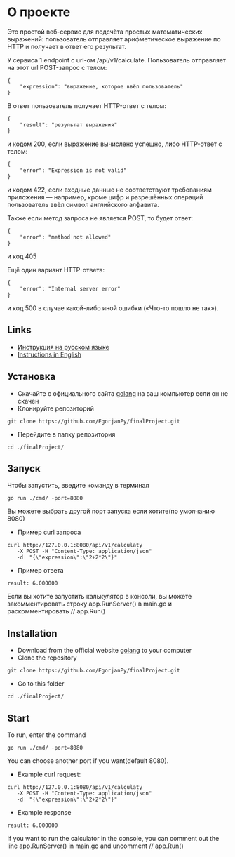 # О проекте
Это простой веб-сервис для подсчёта простых математических выражений: пользователь отправляет арифметическое выражение по HTTP и получает в ответ его результат.

У сервиса 1 endpoint с url-ом /api/v1/calculate. Пользователь отправляет на этот url POST-запрос с телом:
```
{
    "expression": "выражение, которое ввёл пользователь"
}
```
В ответ пользователь получает HTTP-ответ с телом:
```
{
    "result": "результат выражения"
}
```
и кодом 200, если выражение вычислено успешно, либо HTTP-ответ с телом:
```
{
    "error": "Expression is not valid"
}
```
и кодом 422, если входные данные не соответствуют требованиям приложения — например, кроме цифр и разрешённых операций пользователь ввёл символ английского алфавита.

Также если метод запроса не является POST, то будет ответ:
```
{
    "error": "method not allowed"
}
```
и код 405

Ещё один вариант HTTP-ответа:
```
{
    "error": "Internal server error"
}
```
и код 500 в случае какой-либо иной ошибки («Что-то пошло не так»).


## Links
* [Инструкция на русском языке](#установка)
* [Instructions in English](#installation)
## Установка
* Скачайте с официального сайта [golang](https://go.dev/dl/) на ваш компьютер если он не скачен
* Клонируйте репозиторий
```
git clone https://github.com/EgorjanPy/finalProject.git
```
* Перейдите в папку репозитория
```
cd ./finalProject/
```
## Запуск
Чтобы запустить, введите команду в терминал
```
go run ./cmd/ -port=8080
```
Вы можете выбрать другой порт запуска если хотите(по умолчанию 8080)
* Пример curl запроса
```
curl http://127.0.0.1:8080/api/v1/calculatу
   -X POST -H "Content-Type: application/json"
   -d  "{\"expression\":\"2+2*2\"}"
```
* Пример ответа
```
result: 6.000000
```
Если вы хотите запустить калькулятор в консоли, вы можете закомментировать строку app.RunServer() в main.go и раскомментировать // app.Run()

## Installation
 * Download from the official website [golang](https://go.dev/dl/) to your computer
 * Clone the repository
```
git clone https://github.com/EgorjanPy/finalProject.git
```
* Go to this folder
```
cd ./finalProject/
```
## Start
To run, enter the command
```
go run ./cmd/ -port=8080
```
You can choose another port if you want(default 8080).
* Example curl request:
```
curl http://127.0.0.1:8080/api/v1/calculatу
   -X POST -H "Content-Type: application/json"
   -d  "{\"expression\":\"2+2*2\"}"
```
* Example response
```
result: 6.000000
```
If you want to run the calculator in the console, you can comment out the line app.RunServer() in main.go and uncomment // app.Run()
